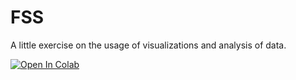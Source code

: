 # FSS

A little exercise on the usage of visualizations and analysis of data.

[![Open In Colab](https://colab.research.google.com/assets/colab-badge.svg)](https://colab.research.google.com/github/IraitzM/FSS/)
